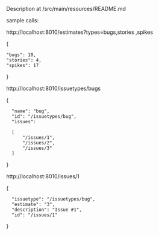 
Description at /src/main/resources/README.md

sample calls:

http://localhost:8010/estimates?types=bugs,stories ,spikes

  {
  
    "bugs": 10,
    "stories": 4,
    "spikes": 17
  
  }
  
http://localhost:8010/issuetypes/bugs

  {
  
      "name": "bug",
      "id": "/issuetypes/bug",
      "issues": 
  
      [
          "/issues/1",
          "/issues/2",
          "/issues/3"
      ]
  
  }

http://localhost:8010/issues/1
  
  {
  
      "issuetype": "/issuetypes/bug",
      "estimate": "3",
      "description": "Issue #1",
      "id": "/issues/1"
  
  }


